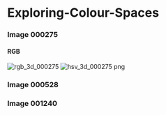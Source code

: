 # Exploring-Colour-Spaces

### Image 000275

#### RGB

![rgb_3d_000275](https://user-images.githubusercontent.com/34116562/53856376-b7861300-3ff7-11e9-8c75-e466f117ae54.png)
![hsv_3d_000275 png](https://user-images.githubusercontent.com/34116562/53856377-b94fd680-3ff7-11e9-8842-6923c86363ee.png)

### Image 000528

### Image 001240

